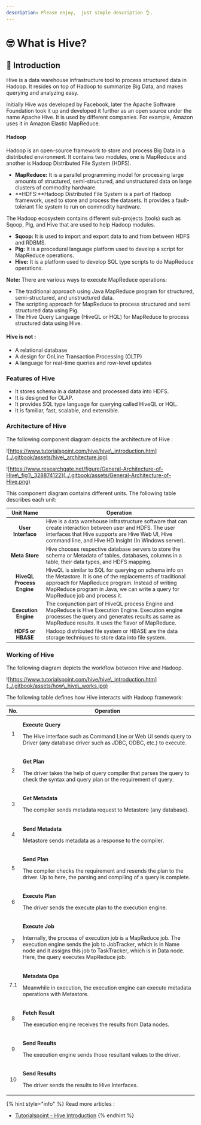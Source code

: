 ```yaml
---
description: Please enjoy,  just simple description 👌.
---
```


# 🤓 What is Hive?

## 👀 Introduction

Hive is a data warehouse infrastructure tool to process structured data in Hadoop. It resides on top of Hadoop to summarize Big Data, and makes querying and analyzing easy.

Initially Hive was developed by Facebook, later the Apache Software Foundation took it up and developed it further as an open source under the name Apache Hive. It is used by different companies. For example, Amazon uses it in Amazon Elastic MapReduce.

#### Hadoop

Hadoop is an open-source framework to store and process Big Data in a distributed environment. It contains two modules, one is MapReduce and another is Hadoop Distributed File System (HDFS).

* **MapReduce:** It is a parallel programming model for processing large amounts of structured, semi-structured, and unstructured data on large clusters of commodity hardware.
* **HDFS:**Hadoop Distributed File System is a part of Hadoop framework, used to store and process the datasets. It provides a fault-tolerant file system to run on commodity hardware.

The Hadoop ecosystem contains different sub-projects (tools) such as Sqoop, Pig, and Hive that are used to help Hadoop modules.

* **Sqoop:** It is used to import and export data to and from between HDFS and RDBMS.
* **Pig:** It is a procedural language platform used to develop a script for MapReduce operations.
* **Hive:** It is a platform used to develop SQL type scripts to do MapReduce operations.

**Note:** There are various ways to execute MapReduce operations:

* The traditional approach using Java MapReduce program for structured, semi-structured, and unstructured data.
* The scripting approach for MapReduce to process structured and semi structured data using Pig.
* The Hive Query Language (HiveQL or HQL) for MapReduce to process structured data using Hive.

#### Hive is not :

* A relational database
* A design for OnLine Transaction Processing (OLTP)
* A language for real-time queries and row-level updates

### Features of Hive

* It stores schema in a database and processed data into HDFS.
* It is designed for OLAP.
* It provides SQL type language for querying called HiveQL or HQL.
* It is familiar, fast, scalable, and extensible.

### Architecture of Hive

The following component diagram depicts the architecture of Hive :

![https://www.tutorialspoint.com/hive/hive\_introduction.htm](../.gitbook/assets/hive\_architecture.jpg)

![https://www.researchgate.net/figure/General-Architecture-of-Hive\_fig1\_328874122](../.gitbook/assets/General-Architecture-of-Hive.png)

This component diagram contains different units. The following table describes each unit:

|       **Unit Name**       |  **Operation**                                                                                                                                                                                                                                           |
| :-----------------------: | -------------------------------------------------------------------------------------------------------------------------------------------------------------------------------------------------------------------------------------------------------- |
|     **User Interface**    | Hive is a data warehouse infrastructure software that can create interaction between user and HDFS. The user interfaces that Hive supports are Hive Web UI, Hive command line, and Hive HD Insight (In Windows server).                                  |
|       **Meta Store**      | Hive chooses respective database servers to store the schema or Metadata of tables, databases, columns in a table, their data types, and HDFS mapping.                                                                                                   |
| **HiveQL Process Engine** | HiveQL is similar to SQL for querying on schema info on the Metastore. It is one of the replacements of traditional approach for MapReduce program. Instead of writing MapReduce program in Java, we can write a query for MapReduce job and process it. |
|    **Execution Engine**   | The conjunction part of HiveQL process Engine and MapReduce is Hive Execution Engine. Execution engine processes the query and generates results as same as MapReduce results. It uses the flavor of MapReduce.                                          |
|     **HDFS or HBASE**     | Hadoop distributed file system or HBASE are the data storage techniques to store data into file system.                                                                                                                                                  |

### Working of Hive

The following diagram depicts the workflow between Hive and Hadoop.

![https://www.tutorialspoint.com/hive/hive\_introduction.htm](../.gitbook/assets/how\_hive\_works.jpg)



The following table defines how Hive interacts with Hadoop framework:

| No. | Operation                                                                                                                                                                                                                                                                             |
| :-: | ------------------------------------------------------------------------------------------------------------------------------------------------------------------------------------------------------------------------------------------------------------------------------------- |
|  1  | <p><strong>Execute Query</strong></p><p>The Hive interface such as Command Line or Web UI sends query to Driver (any database driver such as JDBC, ODBC, etc.) to execute.</p>                                                                                                        |
|  2  | <p><strong>Get Plan</strong></p><p>The driver takes the help of query compiler that parses the query to check the syntax and query plan or the requirement of query.</p>                                                                                                              |
|  3  | <p><strong>Get Metadata</strong></p><p>The compiler sends metadata request to Metastore (any database).</p>                                                                                                                                                                           |
|  4  | <p><strong>Send Metadata</strong></p><p>Metastore sends metadata as a response to the compiler.</p>                                                                                                                                                                                   |
|  5  | <p><strong>Send Plan</strong></p><p>The compiler checks the requirement and resends the plan to the driver. Up to here, the parsing and compiling of a query is complete.</p>                                                                                                         |
|  6  | <p><strong>Execute Plan</strong></p><p>The driver sends the execute plan to the execution engine.</p>                                                                                                                                                                                 |
|  7  | <p><strong>Execute Job</strong></p><p>Internally, the process of execution job is a MapReduce job. The execution engine sends the job to JobTracker, which is in Name node and it assigns this job to TaskTracker, which is in Data node. Here, the query executes MapReduce job.</p> |
| 7.1 | <p><strong>Metadata Ops</strong></p><p>Meanwhile in execution, the execution engine can execute metadata operations with Metastore.</p>                                                                                                                                               |
|  8  | <p><strong>Fetch Result</strong></p><p>The execution engine receives the results from Data nodes.</p>                                                                                                                                                                                 |
|  9  | <p><strong>Send Results</strong></p><p>The execution engine sends those resultant values to the driver.</p>                                                                                                                                                                           |
|  10 | <p><strong>Send Results</strong></p><p>The driver sends the results to Hive Interfaces.</p>                                                                                                                                                                                           |

{% hint style="info" %}
Read more articles :

* [Tutorialspoint - Hive Introduction](https://www.tutorialspoint.com/hive/hive\_introduction.htm)
{% endhint %}
